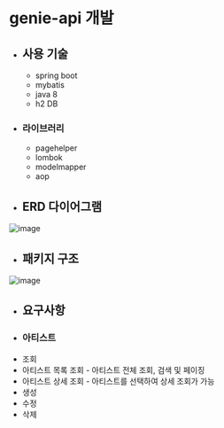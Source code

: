 # genie-api 개발
* ## 사용 기술
  * spring boot
  * mybatis
  * java 8
  * h2 DB
* ### 라이브러리
  * pagehelper
  * lombok
  * modelmapper
  * aop

* ## ERD 다이어그램
![image](https://user-images.githubusercontent.com/87063007/196070922-7440042b-e392-4516-8260-1838e1addf0c.png)

* ## 패키지 구조
![image](https://user-images.githubusercontent.com/87063007/196071262-9a5dd858-f26e-409d-97f3-e7af6dd7bdc5.png)

* ## 요구사항
 * ### 아티스트
 * 조회
 * 아티스트 목록 조회 - 아티스트 전체 조회, 검색 및 페이징
 * 아티스트 상세 조회 - 아티스트를 선택하여 상세 조회가 가능
 * 생성
 * 수정
 * 삭제
